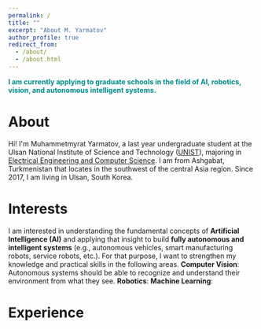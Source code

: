```yaml
---
permalink: /
title: ""
excerpt: "About M. Yarmatov"
author_profile: true
redirect_from: 
  - /about/
  - /about.html
---
```


<span style="color:darkcyan"> **I am currently applying to graduate schools in the field of AI, robotics, vision, and autonomous intelligent systems.** </span>

About
======

Hi! I'm Muhammetmyrat Yarmatov, a last year undergraduate student at the Ulsan National Institute of Science and Technology ([UNIST](https://www.unist.ac.kr/)), majoring in [Electrical Engineering and Computer Science](http://ece.unist.ac.kr/). I am from Ashgabat, Turkmenistan that locates in the southwest of the central Asia region. Since 2017, I am living in Ulsan, South Korea.  



Interests
======
I am interested in understanding the fundamental concepts of **Artificial Intelligence (AI)** and applying that insight to build **fully autonomous and intelligent systems** (e.g., autonomous vehicles, smart manufacturing robots, service robots, etc.). For that purpose, I want to strengthen my knowledge and practical skills in the following areas.
**Computer Vision**: Autonomous systems should be able to recognize and understand their environment from what they see.
**Robotics**:
**Machine Learning**:

Experience
======
